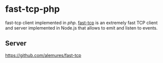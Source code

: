 fast-tcp-php
===
fast-tcp client implemented in *php*. [fast-tcp](https://github.com/alemures/fast-tcp) is an extremely fast TCP client and server implemented in Node.js that allows to emit and listen to events.

## Server
https://github.com/alemures/fast-tcp
